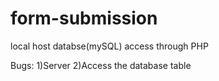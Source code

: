 # form-submission
local host databse(mySQL) access through PHP


Bugs:
1)Server
2)Access the database table
